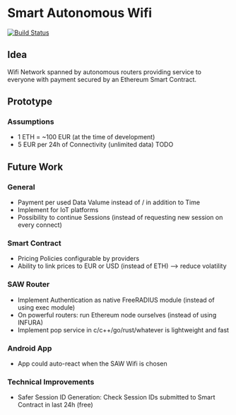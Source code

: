 # Smart Autonomous Wifi
[![Build Status](https://dev.azure.com/danielsel/saw/_apis/build/status/saw-service?branchName=develop)](https://dev.azure.com/danielsel/saw/_build/latest?definitionId=11&branchName=develop)


## Idea
Wifi Network spanned by autonomous routers providing service to everyone with payment secured by an Ethereum Smart Contract.


## Prototype
### Assumptions
* 1 ETH = ~100 EUR (at the time of development)
* 5 EUR per 24h of Connectivity (unlimited data)
TODO

## Future Work

### General
* Payment per used Data Valume instead of / in addition to Time
* Implement for IoT platforms
* Possibility to continue Sessions (instead of requesting new session on every connect)

### Smart Contract
* Pricing Policies configurable by providers
* Ability to link prices to EUR or USD (instead of ETH) --> reduce volatility

### SAW Router
* Implement Authentication as native FreeRADIUS module (instead of using exec module)
* On powerful routers: run Ethereum node ourselves (instead of using INFURA)
* Implement pop service in c/c++/go/rust/whatever is lightweight and fast

### Android App
* App could auto-react when the SAW Wifi is chosen

### Technical Improvements
* Safer Session ID Generation: Check Session IDs submitted to Smart Contract in last 24h (free)